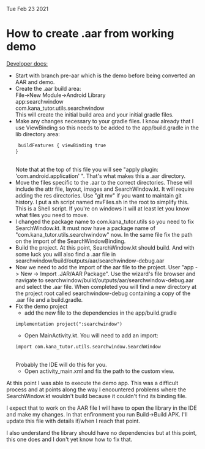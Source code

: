 Tue Feb 23 2021

# How to create .aar from working demo
<a href="https://developer.android.com/studio/projects/android-library">Developer docs:</a>

* Start with branch pre-aar which is the demo before being converted an AAR and demo.
* Create the .aar build area:<br>
    File->New Module->Android Library<br>
    app:searchwindow<br>
    com.kana_tutor.utils.searchwindow<br>
    This will create the initial build area and your initial gradle files.
* Make any changes necessary to your gradle files.  I know already that I use
ViewBinding so this needs to be added to the app/build.gradle in the lib directory
area:<br><pre><code>
    buildFeatures {
        viewBinding true
    }
</code> </pre><br>
Note that at the top of this file you will see "apply plugin: 'com.android.application'
".  That's what makes this a .aar directory.
*   Move the files specific to the .aar to the correct directories.  These will
include the attr file, layout, images and SearchWindow.kt.  It will require adding 
the res directories.   Use "git mv" if you want to maintain git history.  I put
a sh script named mvFiles.sh in the root to simplify this.
This is a Shell script.  If you're on windows it will at least let
you know what files you need to move.
* I changed the package name to com.kana_tutor.utils so you need to fix SearchWindow.kt.  It must now have a package name of "com.kana_tutor.utils.searchwindow" now.  In the same file fix the path on the import of the SearchWindowBinding.
* Build the project.  At this point, SearchWindow.kt should build. And with
some luck you will also find a .aar file in 
searchwindow/build/outputs/aar/searchwindow-debug.aar
* Now we need to add the import of the aar file to the project.  User
"app -> New -> Import .JAR/AAR Package".  Use the wizard's file browser
and navigate to searchwindow/build/outputs/aar/searchwindow-debug.aar
and select the .aar file.  When completed you will find a
new directory at the project root called searchwindow-debug
containing a copy of the .aar file and a build.gradle.
* Fix the demo project
    * add the new file to the dependencies in the app/build.gradle
    <pre><code>implementation project(":searchwindow")</code></pre>
    * Open MainActivity.kt.  You will need to add an import:
    <pre><code>import com.kana_tutor.utils.searchwindow.SearchWindow</code></pre><br>
    Probably the IDE will do this for you.
    * Open activity_main.xml and fix the path to the custom view.

At this point I was able to execute the demo app.  This was a difficult
process and at points along the way I encountered problems where
the SearchWindow.kt wouldn't build because it couldn't find
its binding file.

I expect that to work on the AAR file I will have to open the 
library in the IDE and make my changes.  In that enfironment you
run Build->Build APK.  I'll update this file with details
if/when I reach that point.

I also understand the library should have no dependencies but at
this point, this one does and I don't yet know how to fix that.


